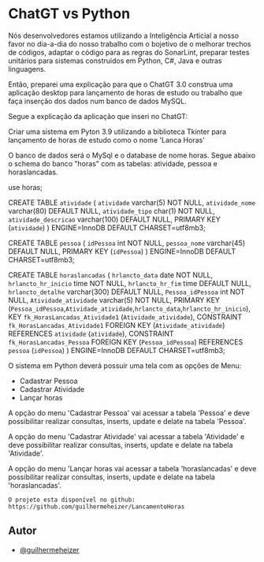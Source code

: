 
# ChatGT vs Python  
Nós desenvolvedores estamos utilizando a Inteligência Articial a nosso favor no dia-a-dia do nosso trabalho com o bojetivo de o melhorar trechos de códigos, adaptar o código para as regras do SonarLint, preparar testes unitários para sistemas construídos em Python, C#, Java e outras linguagens.

Então, preparei uma explicação para que o ChatGT 3.0 construa uma aplicação desktop para lançamento de horas de estudo ou trabalho que faça inserção dos dados num banco de dados MySQL.

Segue a explicação da aplicação que inseri no ChatGT:

Criar uma sistema em Pyton 3.9 utilizando a biblioteca Tkinter para lançamento de horas de estudo como o nome 'Lanca Horas'

O banco de dados será o MySql e o database de nome horas. Segue abaixo o schema do banco "horas" com as tabelas: atividade, pessoa e horaslancadas.

use horas;

CREATE TABLE `atividade` (
  `atividade` varchar(5) NOT NULL,
  `atividade_nome` varchar(80) DEFAULT NULL,
  `atividade_tipo` char(1) NOT NULL,
  `atividade_descricao` varchar(100) DEFAULT NULL,
  PRIMARY KEY (`atividade`)
) ENGINE=InnoDB DEFAULT CHARSET=utf8mb3;

CREATE TABLE `pessoa` (
  `idPessoa` int NOT NULL,
  `pessoa_nome` varchar(45) DEFAULT NULL,
  PRIMARY KEY (`idPessoa`)
) ENGINE=InnoDB DEFAULT CHARSET=utf8mb3;

CREATE TABLE `horaslancadas` (
  `hrlancto_data` date NOT NULL,
  `hrlancto_hr_inicio` time NOT NULL,
  `hrlancto_hr_fim` time DEFAULT NULL,
  `hrlancto_detalhe` varchar(300) DEFAULT NULL,
  `Pessoa_idPessoa` int NOT NULL,
  `Atividade_atividade` varchar(5) NOT NULL,
  PRIMARY KEY (`Pessoa_idPessoa`,`Atividade_atividade`,`hrlancto_data`,`hrlancto_hr_inicio`),
  KEY `fk_HorasLancadas_Atividade1` (`Atividade_atividade`),
  CONSTRAINT `fk_HorasLancadas_Atividade1` FOREIGN KEY (`Atividade_atividade`) REFERENCES `atividade` (`atividade`),
  CONSTRAINT `fk_HorasLancadas_Pessoa` FOREIGN KEY (`Pessoa_idPessoa`) REFERENCES `pessoa` (`idPessoa`)
) ENGINE=InnoDB DEFAULT CHARSET=utf8mb3;

O sistema em Python deverá possuir uma tela com as opções de Menu:
- Cadastrar Pessoa
- Cadastrar Atividade
- Lançar horas

A opção do menu 'Cadastrar Pessoa' vai acessar a tabela 'Pessoa' e deve possibilitar realizar consultas, inserts, update e delate na tabela 'Pessoa'.

A opção do menu 'Cadastrar Atividade' vai acessar a tabela 'Atividade' e deve possibilitar realizar consultas, inserts, update e delate na tabela 'Atividade'.

A opção do menu 'Lançar horas vai acessar a tabela 'horaslancadas' e deve possibilitar realizar consultas, inserts, update e delate na tabela 'horaslancadas'.


```
O projeto esta disponível no github: https://github.com/guilhermeheizer/LancamentoHoras

```


## Autor

- [@guilhermeheizer](https://www.github.com/guilhermeheizer)

